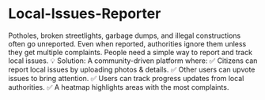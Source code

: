 # Local-Issues-Reporter
Potholes, broken streetlights, garbage dumps, and illegal constructions often go unreported.
Even when reported, authorities ignore them unless they get multiple complaints.
People need a simple way to report and track local issues.
💡 Solution:
 A community-driven platform where:
 ✅ Citizens can report local issues by uploading photos & details.
 ✅ Other users can upvote issues to bring attention.
 ✅ Users can track progress updates from local authorities.
 ✅ A heatmap highlights areas with the most complaints.
